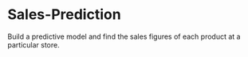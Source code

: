 # Sales-Prediction
Build a predictive model and find the sales figures of each product at a particular store.
